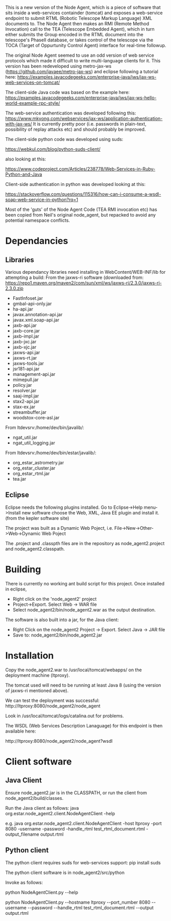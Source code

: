 This is a new version of the Node Agent, which is a piece of software that sits inside a web-services containder (tomcat) and exposes a web-service endpoint to submit RTML (Robotic Telescope Markup Language) XML documents to. The Node Agent then makes an RMI (Remote Method Invocation) call to the TEA (Telescope Embedded Agent), which in turn either submits the Group encoded in the RTML document into the telescope's PhaseII database, or takes control of the telescope via the TOCA (Target of Oppurtunity Control Agent) interface for real-time followup.

The original Node Agent seemed to use an odd version of web service protocols which made it difficult to write multi-language clients for it. This version has been redeveloped using metro-jax-ws (https://github.com/javaee/metro-jax-ws) and eclipse following a tutorial here:
https://examples.javacodegeeks.com/enterprise-java/jws/jax-ws-web-services-on-tomcat/

The client-side Java code was based on the example here:
https://examples.javacodegeeks.com/enterprise-java/jws/jax-ws-hello-world-example-rpc-style/

The web-service authentication was developed following this:
https://www.mkyong.com/webservices/jax-ws/application-authentication-with-jax-ws/
It is currently pretty poor (i.e. passwords in plain-text, possibility of replay attacks etc) and should probably 
be improved.

The client-side python code was developed using suds:

https://webkul.com/blog/python-suds-client/

also looking at this:

https://www.codeproject.com/Articles/238778/Web-Services-in-Ruby-Python-and-Java

Client-side authentication in python was developed looking at this:

https://stackoverflow.com/questions/115316/how-can-i-consume-a-wsdl-soap-web-service-in-python?rq=1


Most of the 'guts' of the Node Agent Code (TEA RMI invocation etc) has been copied from Neil's original node_agent, but repacked to avoid any potential namespace conflicts.

# Dependancies

## Libraries

Various dependancy libraries need installing in  WebContent/WEB-INF/lib for attempting a build:
From the jaxws-ri software (downloaded from:
https://repo1.maven.org/maven2/com/sun/xml/ws/jaxws-ri/2.3.0/jaxws-ri-2.3.0.zip

* FastInfoset.jar
* gmbal-api-only.jar
* ha-api.jar
* javax.annotation-api.jar
* javax.xml.soap-api.jar
* jaxb-api.jar
* jaxb-core.jar
* jaxb-impl.jar
* jaxb-jxc.jar
* jaxb-xjc.jar
* jaxws-api.jar
* jaxws-rt.jar
* jaxws-tools.jar
* jsr181-api.jar
* management-api.jar
* mimepull.jar
* policy.jar
* resolver.jar
* saaj-impl.jar
* stax2-api.jar
* stax-ex.jar
* streambuffer.jar
* woodstox-core-asl.jar

From ltdevsrv:/home/dev/bin/javalib/:
* ngat_util.jar
* ngat_util_logging.jar

From ltdevsrv:/home/dev/bin/estar/javalib/:
* org_estar_astrometry.jar
* org_estar_cluster.jar
* org_estar_rtml.jar
* tea.jar

## Eclipse

Eclipse needs the following plugins installed.
Go to Eclipse->Help menu->Install new software choose the Web, XML, Java EE plugin and install it.
(from the kepler software site)

The project was built as a Dynamic Web Poject, i.e. File->New->Other->Web->Dynamic Web Poject

The .project and .classpth files are in the repository as node_agent2.project and node_agent2.classpath.

# Building 

There is currently no working ant build script for this project. Once installed in eclipse, 
* Right click on the 'node_agent2' project
* Project->Export. Select Web -> WAR file
* Select node_agent2/bin/node_agent2.war as the output destination.

The software is also built into a jar, for the Java client:
* Right Click on the node_agent2 Project -> Export. Select Java -> JAR file
* Save to: node_agent2/bin/node_agent2.jar

# Installation

Copy the node_agent2.war to /usr/local/tomcat/webapps/ on the deployment machine (ltproxy).

The tomcat used will need to be running at least Java 8 (using the version of jaxws-ri mentioned above).

We can test the deployment was successful: http://ltproxy:8080/node_agent2/node_agent

Look in /usr/local/tomcat/logs/catalina.out for problems.

The WSDL (Web Services Description Lanaguage) for this endpoint is then available here:

http://ltproxy:8080/node_agent2/node_agent?wsdl

# Client software

## Java Client

Ensure node_agent2.jar is in the CLASSPATH, or run the client from node_agent2/build/classes.

Run the Java client as follows: 
java org.estar.node_agent2.client.NodeAgentClient -help

e.g.
java org.estar.node_agent2.client.NodeAgentClient -host ltproxy -port 8080 -username <username> -password <password> -handle_rtml test_rtml_document.rtml -output_filename output.rtml

## Python client

The python client requires suds for web-services support:
pip install suds

The python client software is in node_agent2/src/python

Invoke as follows:

python NodeAgentClient.py --help

python NodeAgentClient.py --hostname ltproxy --port_number 8080 --username <username> --password <password> --handle_rtml test_rtml_document.rtml --output output.rtml

